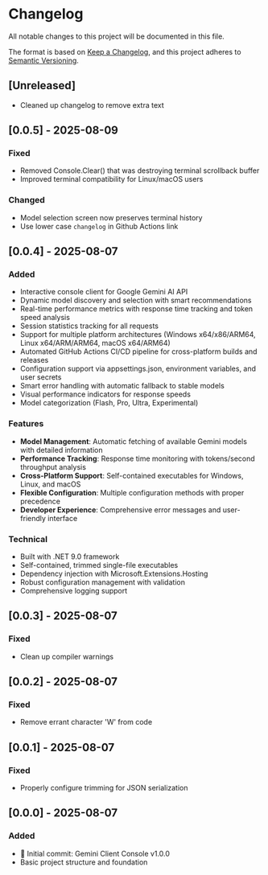 # Changelog

All notable changes to this project will be documented in this file.

The format is based on [Keep a Changelog](https://keepachangelog.com/en/1.0.0/),
and this project adheres to [Semantic Versioning](https://semver.org/spec/v2.0.0.html).

## [Unreleased]

- Cleaned up changelog to remove extra text

## [0.0.5] - 2025-08-09

### Fixed
- Removed Console.Clear() that was destroying terminal scrollback buffer
- Improved terminal compatibility for Linux/macOS users

### Changed
- Model selection screen now preserves terminal history
- Use lower case `changelog` in Github Actions link

## [0.0.4] - 2025-08-07

### Added
- Interactive console client for Google Gemini AI API
- Dynamic model discovery and selection with smart recommendations
- Real-time performance metrics with response time tracking and token speed analysis
- Session statistics tracking for all requests
- Support for multiple platform architectures (Windows x64/x86/ARM64, Linux x64/ARM/ARM64, macOS x64/ARM64)
- Automated GitHub Actions CI/CD pipeline for cross-platform builds and releases
- Configuration support via appsettings.json, environment variables, and user secrets
- Smart error handling with automatic fallback to stable models
- Visual performance indicators for response speeds
- Model categorization (Flash, Pro, Ultra, Experimental)

### Features
- **Model Management**: Automatic fetching of available Gemini models with detailed information
- **Performance Tracking**: Response time monitoring with tokens/second throughput analysis
- **Cross-Platform Support**: Self-contained executables for Windows, Linux, and macOS
- **Flexible Configuration**: Multiple configuration methods with proper precedence
- **Developer Experience**: Comprehensive error messages and user-friendly interface

### Technical
- Built with .NET 9.0 framework
- Self-contained, trimmed single-file executables
- Dependency injection with Microsoft.Extensions.Hosting
- Robust configuration management with validation
- Comprehensive logging support

## [0.0.3] - 2025-08-07

### Fixed
- Clean up compiler warnings

## [0.0.2] - 2025-08-07

### Fixed
- Remove errant character 'W' from code

## [0.0.1] - 2025-08-07

### Fixed
- Properly configure trimming for JSON serialization

## [0.0.0] - 2025-08-07

### Added
- 🎉 Initial commit: Gemini Client Console v1.0.0
- Basic project structure and foundation